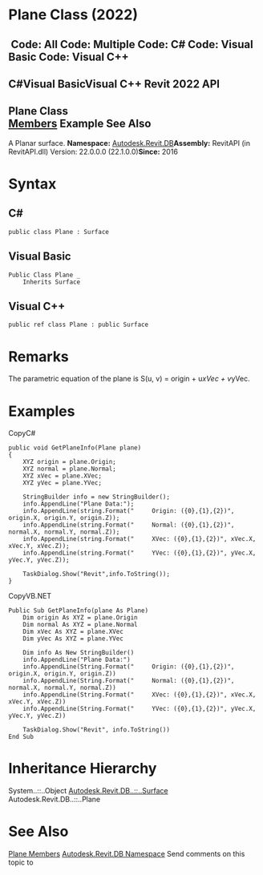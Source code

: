 # Plane Class (2022)

﻿
 Code: All Code: Multiple Code: C# Code: Visual Basic Code: Visual C++   
---  
C#Visual BasicVisual C++
Revit 2022 API  
---  
Plane Class  
[Members](ef7e76e1-1ca1-ce9e-f8bb-cca01d672775.md "Plane Members") Example See Also  
---  
A Planar surface. 
**Namespace:** [Autodesk.Revit.DB](87546ba7-461b-c646-cbb1-2cb8f5bff8b2.md "Autodesk.Revit.DB Namespace")**Assembly:** RevitAPI (in RevitAPI.dll) Version: 22.0.0.0 (22.1.0.0)**Since:** 2016 
# Syntax
C#  
---  
```text
public class Plane : Surface
```
  
Visual Basic  
---  
```text
Public Class Plane _
	Inherits Surface
```
  
Visual C++  
---  
```text
public ref class Plane : public Surface
```
  
# Remarks
The parametric equation of the plane is S(u, v) = origin + u*xVec + v*yVec. 
# Examples
CopyC#
```text
public void GetPlaneInfo(Plane plane)
{
    XYZ origin = plane.Origin;
    XYZ normal = plane.Normal;
    XYZ xVec = plane.XVec;
    XYZ yVec = plane.YVec;

    StringBuilder info = new StringBuilder();
    info.AppendLine("Plane Data:");
    info.AppendLine(string.Format("     Origin: ({0},{1},{2})", origin.X, origin.Y, origin.Z));
    info.AppendLine(string.Format("     Normal: ({0},{1},{2})", normal.X, normal.Y, normal.Z));
    info.AppendLine(string.Format("     XVec: ({0},{1},{2})", xVec.X, xVec.Y, xVec.Z));
    info.AppendLine(string.Format("     YVec: ({0},{1},{2})", yVec.X, yVec.Y, yVec.Z));

    TaskDialog.Show("Revit",info.ToString());
}
```

CopyVB.NET
```text
Public Sub GetPlaneInfo(plane As Plane)
    Dim origin As XYZ = plane.Origin
    Dim normal As XYZ = plane.Normal
    Dim xVec As XYZ = plane.XVec
    Dim yVec As XYZ = plane.YVec

    Dim info As New StringBuilder()
    info.AppendLine("Plane Data:")
    info.AppendLine(String.Format("     Origin: ({0},{1},{2})", origin.X, origin.Y, origin.Z))
    info.AppendLine(String.Format("     Normal: ({0},{1},{2})", normal.X, normal.Y, normal.Z))
    info.AppendLine(String.Format("     XVec: ({0},{1},{2})", xVec.X, xVec.Y, xVec.Z))
    info.AppendLine(String.Format("     YVec: ({0},{1},{2})", yVec.X, yVec.Y, yVec.Z))

    TaskDialog.Show("Revit", info.ToString())
End Sub
```

# Inheritance Hierarchy
System..::..Object [Autodesk.Revit.DB..::..Surface](bb391358-5ca0-578d-e8e2-6d1b30c472d8.md "Surface Class") Autodesk.Revit.DB..::..Plane
# See Also
[Plane Members](ef7e76e1-1ca1-ce9e-f8bb-cca01d672775.md "Plane Members")
[Autodesk.Revit.DB Namespace](87546ba7-461b-c646-cbb1-2cb8f5bff8b2.md "Autodesk.Revit.DB Namespace")
Send comments on this topic to 